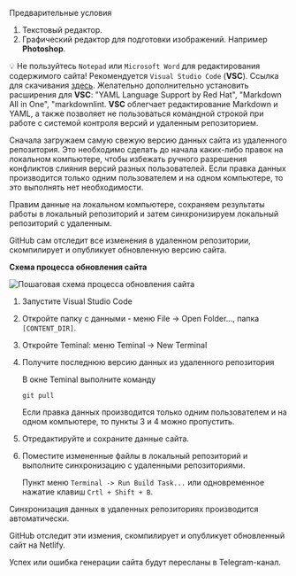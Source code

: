 Предварительные условия

1. Текстовый редактор.
1. Графический редактор для подготовки изображений. Например **Photoshop**.

:bulb: Не пользуйтесь `Notepad` или `Microsoft Word` для редактирования содержимого сайта!
Рекомендуется `Visual Studio Code` (**VSC**). Ссылка для скачивания [здесь](https://code.visualstudio.com/download).
Желательно дополнительно установить расширения для **VSC**: "YAML Language Support by Red Hat", "Markdown All in One", "markdownlint.
**VSC** облегчает редактирование Markdown и YAML, а также позволяет не пользоваться командной строкой при работе с системой контроля версий и удаленным репозиторием.  


Сначала загружаем самую свежую версию данных сайта из удаленного репозитория. Это необходимо сделать до начала каких-либо правок на локальном компьютере, чтобы избежать ручного разрешения конфликтов слияния версий разных пользователей. Если правка данных производится только одним пользователем и на одном компьютере, то это выполнять нет необходимости.

Правим данные на локальном компьютере, сохраняем результаты работы в локальный репозиторий и затем синхронизируем локальный репозиторий с удаленным.

GitHub сам отследит все изменения в удаленном репозитории, скомпилирует и опубликует обновленную версию сайта.

**Cхема процесса обновления сайта**

<img alt="Пошаговая схема процесса обновления сайта" src="assets/images/git-workflow-actions-v2.svg">


1. Запустите Visual Studio Code
2. Откройте папку с данными - меню File -> Open Folder..., папка `[CONTENT_DIR]`.
3. Откройте Teminal: меню Teminal -> New Terminal
4. Получите последнюю версию данных из удаленного репозитория

   В окне Teminal выполните команду

   ```bush
   git pull
   ```

   Если правка данных производится только одним пользователем и на одном компьютере, то пункты 3 и 4 можно пропустить.
5. Отредактируйте и сохраните данные сайта.
6. Поместите измененные файлы в локальный репозиторий и выполните синхронизацию с удаленными репозиториями.

   Пункт меню `Terminal -> Run Build Task...` или одновременное нажатие клавиш `Crtl + Shift + B`.

Синхронизация данных в удаленных репозиториях производится автоматически.

GitHub отследит эти измения, cкомпилирует и опубликует обновленный сайт на Netlify.

Успех или ошибка генерации сайта будут пересланы в Telegram-канал.
